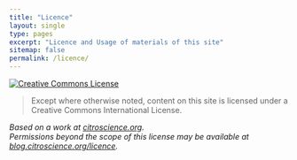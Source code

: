 ```yaml
---
title: "Licence"
layout: single
type: pages
excerpt: "Licence and Usage of materials of this site"
sitemap: false
permalink: /licence/
---
```


 <a rel="license" href="http://creativecommons.org/licenses/by-sa/4.0/"><img alt="Creative Commons License" style="border-width:2" src="https://i.creativecommons.org/l/by-sa/4.0/88x31.png" /></a><br />

> Except where otherwise noted, content on this site is licensed under a Creative Commons International License.

_Based on a work at <a xmlns:dct="http://purl.org/dc/terms/" href="https://blog.citroscience.org" rel="dct:source">citroscience.org</a>.<br />Permissions beyond the scope of this license may be available at <a xmlns:cc="http://creativecommons.org/ns#" href="https://blog.citroscience.org/licence" rel="cc:morePermissions">blog.citroscience.org/licence</a>._
